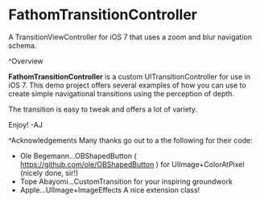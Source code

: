 FathomTransitionController
================

A TransitionViewController for iOS 7 that uses a zoom and blur navigation schema.

^Overview

**FathomTransitionController** is a custom UITransitionController for use in iOS 7. This demo project offers several examples of how you can use to create simple navigational transitions using the perception of depth.

The transition is easy to tweak and offers a lot of variety.

Enjoy!
-AJ


^Acknowledgements
Many thanks go out to a the following for their code:
 - Ole Begemann...OBShapedButton ( https://github.com/ole/OBShapedButton )
     for UIImage+ColorAtPixel (nicely done, sir!)
 - Tope Abayomi...CustomTransition
     for your inspiring groundwork
 - Apple...UIImage+ImageEffects
     A nice extension class!

